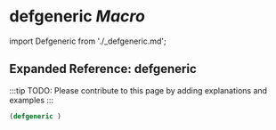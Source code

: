 # **defgeneric** *Macro*

import Defgeneric from './_defgeneric.md';

<Defgeneric />

## Expanded Reference: defgeneric

:::tip
TODO: Please contribute to this page by adding explanations and examples
:::

```lisp
(defgeneric )
```
